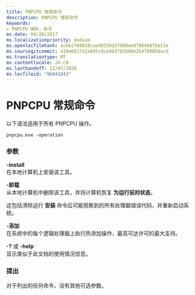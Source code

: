 ```yaml
---
title: PNPCPU 常规命令
description: PNPCPU 常规命令
keywords:
- PNPCPU WDK，命令
ms.date: 04/20/2017
ms.localizationpriority: medium
ms.openlocfilehash: ac6b1768028caad0150d37098eed786488fbb12e
ms.sourcegitcommit: 418e6617e2a695c9cb4b37b5b60e264760858acd
ms.translationtype: MT
ms.contentlocale: zh-CN
ms.lasthandoff: 12/07/2020
ms.locfileid: "96841043"
---
```

# <a name="pnpcpu-general-commands"></a>PNPCPU 常规命令


以下语法适用于所有 PNPCPU 操作。

```
pnpcpu.exe -operation
```

### <a name="span-idparametersspanspan-idparametersspanparameters"></a><span id="parameters"></span><span id="PARAMETERS"></span>参数

<span id="-install"></span><span id="-INSTALL"></span>**-install**  
在本地计算机上安装该工具。

<span id="-uninstall"></span><span id="-UNINSTALL"></span>**-卸载**  
从本地计算机中删除该工具，并将计算机恢复 **为运行前的状态**。

这包括清除运行 **安装** 命令后可能观察到的所有处理器错误代码，并重新启动系统。

<span id="-add"></span><span id="-ADD"></span>**-添加**  
在系统中的每个逻辑处理器上执行热添加操作，最高可达许可的最大支持。

<span id="-__or_-help"></span><span id="-__OR_-HELP"></span>**-?** 或 **-help**  
显示类似于此文档的使用情况信息。

### <a name="span-idcommentsspanspan-idcommentsspancomments"></a><span id="comments"></span><span id="COMMENTS"></span>提出

对于列出的任何命令，没有其他可选参数。

 

 





